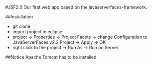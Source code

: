 #JSF2.0
Our first web app based on the javaserverfaces-framework.

##Installation
* git clone <repo>
* import project in eclipse
* project -> Properties -> Project Facets -> change Configuration to JavaServerFaces v2.2 Project -> Apply -> OK
* right click to the project -> Run As -> Run on Server

##Notice
Apache Tomcat has to be installed
